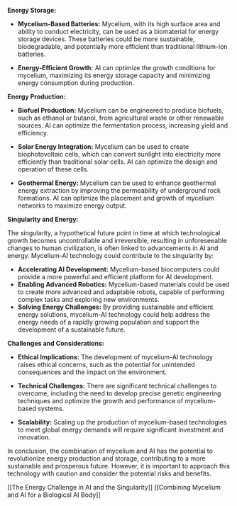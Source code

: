 
**Energy Storage:**

- **Mycelium-Based Batteries:** Mycelium, with its high surface area and ability to conduct electricity, can be used as a biomaterial for energy storage devices. These batteries could be more sustainable, biodegradable, and potentially more efficient than traditional lithium-ion batteries.  
    
- **Energy-Efficient Growth:** AI can optimize the growth conditions for mycelium, maximizing its energy storage capacity and minimizing energy consumption during production.  
    

**Energy Production:**

- **Biofuel Production:** Mycelium can be engineered to produce biofuels, such as ethanol or butanol, from agricultural waste or other renewable sources. AI can optimize the fermentation process, increasing yield and efficiency.
- **Solar Energy Integration:** Mycelium can be used to create biophotovoltaic cells, which can convert sunlight into electricity more efficiently than traditional solar cells. AI can optimize the design and operation of these cells.  
    
- **Geothermal Energy:** Mycelium can be used to enhance geothermal energy extraction by improving the permeability of underground rock formations. AI can optimize the placement and growth of mycelium networks to maximize energy output.

**Singularity and Energy:**

The singularity, a hypothetical future point in time at which technological growth becomes uncontrollable and irreversible, resulting in unforeseeable changes to human civilization, is often linked to advancements in AI and energy. Mycelium-AI technology could contribute to the singularity by:  

- **Accelerating AI Development:** Mycelium-based biocomputers could provide a more powerful and efficient platform for AI development.
- **Enabling Advanced Robotics:** Mycelium-based materials could be used to create more advanced and adaptable robots, capable of performing complex tasks and exploring new environments.
- **Solving Energy Challenges:** By providing sustainable and efficient energy solutions, mycelium-AI technology could help address the energy needs of a rapidly growing population and support the development of a sustainable future.

**Challenges and Considerations:**

- **Ethical Implications:** The development of mycelium-AI technology raises ethical concerns, such as the potential for unintended consequences and the impact on the environment.
- **Technical Challenges:** There are significant technical challenges to overcome, including the need to develop precise genetic engineering techniques and optimize the growth and performance of mycelium-based systems.  
    
- **Scalability:** Scaling up the production of mycelium-based technologies to meet global energy demands will require significant investment and innovation.

In conclusion, the combination of mycelium and AI has the potential to revolutionize energy production and storage, contributing to a more sustainable and prosperous future. However, it is important to approach this technology with caution and consider the potential risks and benefits.

[[The Energy Challenge in AI and the Singularity]]
[[Combining Mycelium and AI for a Biological AI Body]]
